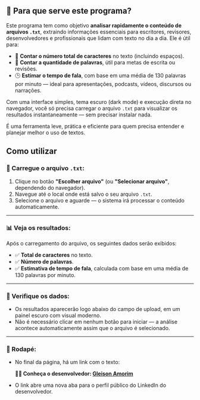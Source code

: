 ## 🧠 Para que serve este programa?

Este programa tem como objetivo **analisar rapidamente o conteúdo de arquivos `.txt`**, extraindo informações essenciais para escritores, revisores, desenvolvedores e profissionais que lidam com texto no dia a dia. Ele é útil para:

- 📏 **Contar o número total de caracteres** no texto (incluindo espaços).
- 🧮 **Contar a quantidade de palavras**, útil para metas de escrita ou revisões.
- 🕒 **Estimar o tempo de fala**, com base em uma média de 130 palavras por minuto — ideal para apresentações, podcasts, vídeos, discursos ou narrações.

Com uma interface simples, tema escuro (dark mode) e execução direta no navegador, você só precisa carregar o arquivo `.txt` para visualizar os resultados instantaneamente — sem precisar instalar nada.

É uma ferramenta leve, prática e eficiente para quem precisa entender e planejar melhor o uso de textos.

## Como utilizar

### 📄 Carregue o arquivo `.txt`:

1. Clique no botão **"Escolher arquivo"** (ou **"Selecionar arquivo"**, dependendo do navegador).
2. Navegue até o local onde está salvo o seu arquivo `.txt`.
3. Selecione o arquivo e aguarde — o sistema irá processar o conteúdo automaticamente.

---

### 📊 Veja os resultados:

Após o carregamento do arquivo, os seguintes dados serão exibidos:

- ✅ **Total de caracteres** no texto.
- ✅ **Número de palavras**.
- ✅ **Estimativa de tempo de fala**, calculada com base em uma média de 130 palavras por minuto.

---

### 🧾 Verifique os dados:

- Os resultados aparecerão logo abaixo do campo de upload, em um painel escuro com visual moderno.
- Não é necessário clicar em nenhum botão para iniciar — a análise acontece automaticamente assim que o arquivo é selecionado.

---

### 🔗 Rodapé:

- No final da página, há um link com o texto:
  
  **👨‍💻 Conheça o desenvolvedor: [Gleison Amorim](https://www.linkedin.com/in/gleisonamorim/)**

- O link abre uma nova aba para o perfil público do LinkedIn do desenvolvedor.
